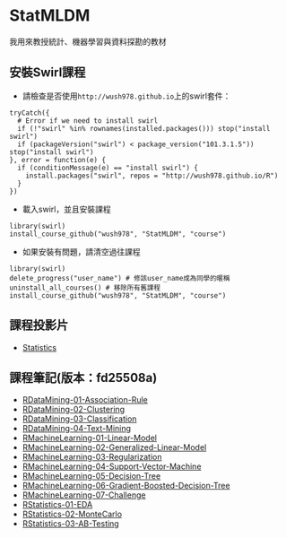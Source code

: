 # StatMLDM

我用來教授統計、機器學習與資料探勘的教材

## 安裝Swirl課程

- 請檢查是否使用`http://wush978.github.io`上的swirl套件：

```
tryCatch({
  # Error if we need to install swirl
  if (!"swirl" %in% rownames(installed.packages())) stop("install swirl")
  if (packageVersion("swirl") < package_version("101.3.1.5")) stop("install swirl")
}, error = function(e) {
  if (conditionMessage(e) == "install swirl") {
    install.packages("swirl", repos = "http://wush978.github.io/R")
  }
})
```

- 載入swirl，並且安裝課程
```
library(swirl)
install_course_github("wush978", "StatMLDM", "course")
```

- 如果安裝有問題，請清空過往課程
```
library(swirl)
delete_progress("user_name") # 修該user_name成為同學的暱稱
uninstall_all_courses() # 移除所有舊課程
install_course_github("wush978", "StatMLDM", "course")
```

## 課程投影片

- [Statistics](http://wush978.github.io/StatMLDM/slide/Statistics.html)

## 課程筆記(版本：fd25508a)

- [RDataMining-01-Association-Rule](http://wush978.github.io/StatMLDM/note/RDataMining-01-Association-Rule.html)
- [RDataMining-02-Clustering](http://wush978.github.io/StatMLDM/note/RDataMining-02-Clustering.html)
- [RDataMining-03-Classification](http://wush978.github.io/StatMLDM/note/RDataMining-03-Classification.html)
- [RDataMining-04-Text-Mining](http://wush978.github.io/StatMLDM/note/RDataMining-04-Text-Mining.html)
- [RMachineLearning-01-Linear-Model](http://wush978.github.io/StatMLDM/note/RMachineLearning-01-Linear-Model.html)
- [RMachineLearning-02-Generalized-Linear-Model](http://wush978.github.io/StatMLDM/note/RMachineLearning-02-Generalized-Linear-Model.html)
- [RMachineLearning-03-Regularization](http://wush978.github.io/StatMLDM/note/RMachineLearning-03-Regularization.html)
- [RMachineLearning-04-Support-Vector-Machine](http://wush978.github.io/StatMLDM/note/RMachineLearning-04-Support-Vector-Machine.html)
- [RMachineLearning-05-Decision-Tree](http://wush978.github.io/StatMLDM/note/RMachineLearning-05-Decision-Tree.html)
- [RMachineLearning-06-Gradient-Boosted-Decision-Tree](http://wush978.github.io/StatMLDM/note/RMachineLearning-06-Gradient-Boosted-Decision-Tree.html)
- [RMachineLearning-07-Challenge](http://wush978.github.io/StatMLDM/note/RMachineLearning-07-Challenge.html)
- [RStatistics-01-EDA](http://wush978.github.io/StatMLDM/note/RStatistics-01-EDA.html)
- [RStatistics-02-MonteCarlo](http://wush978.github.io/StatMLDM/note/RStatistics-02-MonteCarlo.html)
- [RStatistics-03-AB-Testing](http://wush978.github.io/StatMLDM/note/RStatistics-03-AB-Testing.html)
